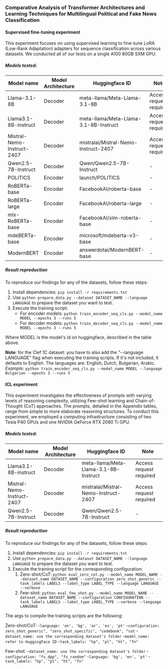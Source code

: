 ### Comparative Analysis of Transformer Architectures and Learning Techniques for Multilingual Political and Fake News Classification

#### Supervised fine-tuning experiment

This experiment focuses on using supervised learning to fine-tune LoRA (Low-Rank Adaptation) adapters for sequence classification across various datasets. We conducted all of our tests on a single A100 80GB SXM GPU.

##### Models tested:

| Model name                 | Model Architecture | Huggingface ID                        | Note                    |
| -------------------------- | ------------------ | ------------------------------------- | ----------------------- |
| Llama-3.1-8B               | Decoder            | meta-llama/Meta-Llama-3.1-8B          | Access request required |
| Llama3.1-8B-instruct       | Decoder            | meta-llama/Meta-Llama-3.1-8B-Instruct | Access request required |
| Mistral-Nemo-Instruct-2407 | Decoder            | mistralai/Mistral-Nemo-Instruct-2407  | Access request required |
| Qwen2.5-7B-Instruct        | Decoder            | Qwen/Qwen2.5-7B-Instruct              | -                       |
| POLITICS                   | Encoder            | launch/POLITICS                       | -                       |
| RoBERTa-base               | Encoder            | FacebookAI/roberta-base               | -                       |
| RoBERTa-large              | Encoder            | FacebookAI/roberta-large              | -                       |
| mlx-RoBERTa-base           | Encoder            | FacebookAI/xlm-roberta-base           | -                       |
| mdeBERTa-base              | Encoder            | microsoft/mdeberta-v3-base            | -                       |
| ModernBERT                 | Encoder            | answerdotai/ModernBERT-base           | -                       |

##### Result reproduction

To reproduce our findings for any of the datasets, follow these steps:

1. Install dependencies: `pip install -r requirements.txt`
2. Use `python prepare_data.py --dataset DATASET_NAME --language LANGUAGE` to prepare the dataset you want to test.
3. Execute the training script:
   - For encoder models: `python train_encoder_seq_cls.py --model_name MODEL --epochs 3 --runs 5`
   - For decoder models: `python train_decoder_seq_cls.py --model_name MODEL --epochs 3 --runs 5`

Where MODEL is the model's id on huggingface, described in the table above.

**Note**: for the Clef 1C dataset: you have to also add the "--language LANGUAGE" flag when executing the training scripts. If it's not included, it defaults to English. The languages are: English, Dutch, Bulgarian, Arabic.  
_Example:_ `python train_encoder_seq_cls.py --model_name MODEL --language Bulgarian --epochs 3 --runs 5`

#### ICL experiment

This experiment investigates the effectiveness of prompts with varying levels of reasoning complexity, utilizing Few-shot learning and Chain-of-Thought (CoT) approaches. The prompts, detailed in the Appendix tables, range from simple to more elaborate reasoning structures. To conduct this experiment, we employed a computing infrastructure consisting of two Tesla P40 GPUs and one NVIDIA GeForce RTX 2080 Ti GPU.

##### Models tested:

| Model name                 | Model Architecture | Huggingface ID                        | Note                    |
| -------------------------- | ------------------ | ------------------------------------- | ----------------------- |
| Llama3.1-8B-instruct       | Decoder            | meta-llama/Meta-Llama-3.1-8B-Instruct | Access request required |
| Mistral-Nemo-Instruct-2407 | Decoder            | mistralai/Mistral-Nemo-Instruct-2407  | Access request required |
| Qwen2.5-7B-Instruct        | Decoder            | Qwen/Qwen2.5-7B-Instruct              | -                       |

##### Result reproduction

To reproduce our findings for any of the datasets, follow these steps:

1. Install dependencies: `pip install -r requirements.txt`
2. Use `python prepare_data.py --dataset DATASET_NAME --language LANGUAGE` to prepare the dataset you want to test.
3. Execute the training script for the corresponding configuration:
   1. Zero-shot/CoT: `python eval_zero_cot.py --model_name MODEL_NAME --dataset_name DATASET_NAME --configuration zero_shot_generic --task_labels LABELS --label_type LABEL_TYPE --language LANGUAGE --verbose`
   2. Few-shot: `python eval_few_shot.py --model_name MODEL_NAME --dataset_name DATASET_NAME --configuration CONFIGURATION --task_labels LABELS --label_type LABEL_TYPE --verbose --language LANGUAGE`

The args to compile the training scripts are the following:

Zero-shot/CoT:
   -`language: 'en', 'bg', 'ar', 'es', 'pt'`
   -`configuration: zero_shot_generic", "zero_shot_specific", "codebook", "cot`
   -`dataset_name: use the corresponding dataset's folder`
   -`model_name: refer to HuggingFace ID`
   -`task_labels: "hp", "pl", "ht", "fn"`

Few-shot:
   -`dataset_name: use the corresponding dataset's folder`
   -`configuration: "fs_dpp", "fs_random"`
   -`language: 'bg', 'en', 'pt'`
   -`task_labels: "hp", "pl", "ht", "fn"`
